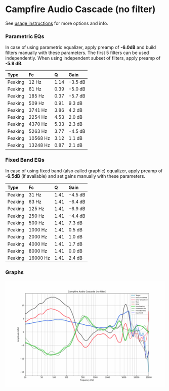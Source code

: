 # Campfire Audio Cascade (no filter)
See [usage instructions](https://github.com/jaakkopasanen/AutoEq#usage) for more options and info.

### Parametric EQs
In case of using parametric equalizer, apply preamp of **-6.0dB** and build filters manually
with these parameters. The first 5 filters can be used independently.
When using independent subset of filters, apply preamp of **-5.9 dB**.

| Type    | Fc       |    Q | Gain    |
|:--------|:---------|:-----|:--------|
| Peaking | 12 Hz    | 1.14 | -3.5 dB |
| Peaking | 61 Hz    | 0.39 | -5.0 dB |
| Peaking | 185 Hz   | 0.37 | -5.7 dB |
| Peaking | 509 Hz   | 0.91 | 9.3 dB  |
| Peaking | 3741 Hz  | 3.86 | 4.2 dB  |
| Peaking | 2254 Hz  | 4.53 | 2.0 dB  |
| Peaking | 4370 Hz  | 5.33 | 2.3 dB  |
| Peaking | 5263 Hz  | 3.77 | -4.5 dB |
| Peaking | 10568 Hz | 3.12 | 1.1 dB  |
| Peaking | 13248 Hz | 0.87 | 2.1 dB  |

### Fixed Band EQs
In case of using fixed band (also called graphic) equalizer, apply preamp of **-6.5dB**
(if available) and set gains manually with these parameters.

| Type    | Fc       |    Q | Gain    |
|:--------|:---------|:-----|:--------|
| Peaking | 31 Hz    | 1.41 | -4.5 dB |
| Peaking | 63 Hz    | 1.41 | -6.4 dB |
| Peaking | 125 Hz   | 1.41 | -6.9 dB |
| Peaking | 250 Hz   | 1.41 | -4.4 dB |
| Peaking | 500 Hz   | 1.41 | 7.3 dB  |
| Peaking | 1000 Hz  | 1.41 | 0.5 dB  |
| Peaking | 2000 Hz  | 1.41 | 1.0 dB  |
| Peaking | 4000 Hz  | 1.41 | 1.7 dB  |
| Peaking | 8000 Hz  | 1.41 | 0.0 dB  |
| Peaking | 16000 Hz | 1.41 | 2.4 dB  |

### Graphs
![](./Campfire%20Audio%20Cascade%20(no%20filter).png)